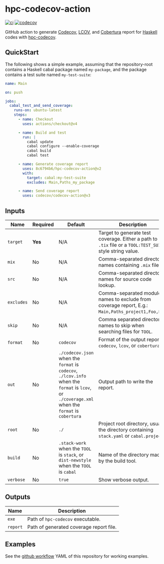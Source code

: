 hpc-codecov-action
==================

[![ci](https://github.com/8c6794b6/hpc-codecov-action/workflows/ci/badge.svg)](https://github.com/8c6794b6/hpc-codecov-action/actions?query=workflow%3Aci)
[![codecov](https://codecov.io/gh/8c6794b6/hpc-codecov-action/branch/main/graph/badge.svg?token=P8DDZGTB74)](https://codecov.io/gh/8c6794b6/hpc-codecov-action)


GitHub action to generate [Codecov](https://codecov.io),
[LCOV](https://github.com/linux-test-project/lcov), and
[Cobertura](https://cobertura.github.io/cobertura/) report for
[Haskell](https://haskell.org) codes with
[hpc-codecov](https://github.com/8c6794b6/hpc-codecov).


QuickStart
----------

The following shows a simple example, assuming that the
repository-root contains a Haskell cabal package named ``my-package``,
and the package contains a test suite named ``my-test-suite``:

```yaml
name: Main

on: push

jobs:
  cabal_test_and_send_coverage:
    runs-on: ubuntu-latest
    steps:
      - name: Checkout
        uses: actions/checkout@v4

      - name: Build and test
        run: |
          cabal update
          cabal configure --enable-coverage
          cabal build
          cabal test

      - name: Generate coverage report
        uses: 8c6794b6/hpc-codecov-action@v2
        with:
          target: cabal:my-test-suite
          excludes: Main,Paths_my_package

      - name: Send coverage report
        uses: codecov/codecov-action@v3
```

Inputs
------

| Name | Required | Default | Description |
|------|----------|---------|-------------|
|``target``|**Yes**|N/A|Target to generate test coverage. Either a path to a ``.tix`` file or a ``TOOL:TEST_SUITE`` style string value. |
|``mix``|No|N/A|Comma-separated directory names containing ``.mix`` files. |
|``src``|No|N/A|Comma-separated directory names for source code lookup.|
|``excludes``|No|N/A|Comma-separated module names to exclude from coverage report, E.g.: ``Main,Paths_project1,Foo,Bar``. |
|``skip``|No|N/A|Comma separated directory names to skip when searching files for ``TOOL``.|
|``format``|No|``codecov``|Format of the output report, ``codecov``, ``lcov``, or ``cobertura``|
|``out``|No|``./codecov.json`` when the ``format`` is ``codecov``, ``./lcov.info`` when the ``format`` is ``lcov``, or ``./coverage.xml`` when the ``format`` is ``cobertura``|Output path to write the report.|
|``root``|No|``./``|Project root directory, usually the directory containing ``stack.yaml`` or ``cabal.project``. |
|``build``|No|``.stack-work`` when the ``TOOL`` is ``stack``, or ``dist-newstyle`` when the ``TOOL`` is  ``cabal``|Name of the directory made by the build tool.|
|``verbose``|No|``true``|Show verbose output. |


Outputs
-------

| Name | Description |
|------|-------------|
|``exe``|Path of ``hpc-codecov`` executable.|
|``report``|Path of generated coverage report file.|


Examples
--------

See the [github
workflow](https://github.com/8c6794b6/hpc-codecov-action/blob/main/.github/workflows/ci.yml)
YAML of this repository for working examples.
